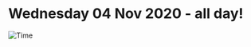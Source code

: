 # Wednesday 04 Nov 2020 - all day!
![Time](https://github.com/rich-ctm/today/workflows/Time/badge.svg)
